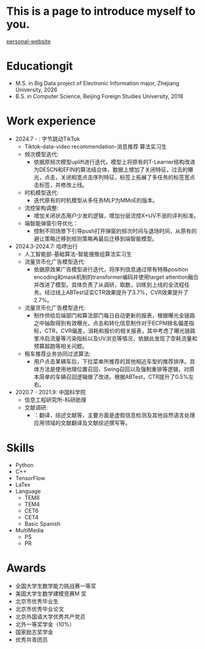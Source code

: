 # This is a page to introduce myself to you.


[personal-website](https://zxradrian.github.io/ "Zhang Xiangran")

Educationgit 
======
* M.S. in Big Data project of Electronic Information major, Zhejiang University, 2026
* B.S. in Computer Science, Beijing Foreign Studies University, 2018

  
Work experience
======
* 2024.7 - : 字节跳动TikTok
  * Tiktok-data-video recommendation-消息推荐 算法实习生
  * 频次模型迭代:
    * 依据原频次模型uplift进行迭代，模型上将原有的T-Learner结构改进为DESCN和EFIN的算法结合体，数据上增加了关闭特征，过去的曝光，点击，关闭和宽点击序列特征，标签上拓展了多任务的标签宽点击标签，并修改上线。
  * 时机模型迭代:
    * 迭代原有的时机模型从多任务MLP为MMoE的版本。
  * 流控架构调整:
    * 增加关闭状态用户少发的逻辑，增加分层流控X+UV不涨的评判标准。
  * 端智能弹窗引导优化：
    * 控制不同场景下引导push打开弹窗的频次时间与退场时间，从原有的避让策略迁移到规则策略再最后迁移到端智能模型。
* 2024.3-2024.7: 哈啰出行
  * 人工智能部-基础算法-智能搜推组算法实习生
  * 流量货币化广告模型迭代:
    * 依据原效果广告模型进行迭代，将序列信息通过带有特殊position encoding和mask机制的transformer编码并使用target attention融合并改进了模型。具体负责了从调研，取数，训练到上线的全流程任务。经过线上ABTest证实CTR效果提升了3.7%，CVR效果提升了2.7%。
  * 流量货币化广告模型迭代:
    * 制作供给后端部门和算法部门每日自动更新的报表，根据曝光全链路之中抽取得到有效曝光，点击和转化信息制作对于ECPM排名偏差指标，CTR，CVR偏差，消耗和报价的相关报表，其中考虑了曝光链路里冷启流量等污染指标以及UV浏览等情况，依据此发现了空耗流量和预算超跑等相关问题。
  * 租车推荐业务协同过滤算法:
    * 用户点击某辆车后，下拉菜单所推荐的其他相近车型的推荐排序。具体方法是使用地理位置召回，Swing召回以及强制重排等逻辑，对原本简单的车辆召回逻辑做了改进。根据ABTest，CTR提升了0.5%左右。
* 2020.7 - 2021.9: 中国科学院
  * 信息工程研究所-科研助理
  * 文献调研:
    * ：翻译，综述文献等，主要方面是虚假信息检测及其他自然语言处理应用领域的文献翻译及文献综述撰写等。


Skills
======

  * Python
  * C++
  * TensorFlow
  * LaTex
* Language
  * TEM8
  * TEM4
  * CET6
  * CET4
  * Basic Spanish
* MultiMedia
  * PS
  * PR
 
Awards
======
* 全国大学生数学能力挑战赛一等奖
* 美国大学生数学建模竞赛M 奖
* 北京市优秀毕业生
* 北京市优秀毕业论文
* 北京外国语大学优秀共产党员
* 北外一等奖学金（10%）
* 国家励志奖学金
* 优秀共青团员
